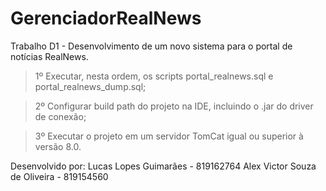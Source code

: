 # GerenciadorRealNews
Trabalho D1 - Desenvolvimento de um novo sistema para o portal de notícias RealNews.

> 1º Executar, nesta ordem, os scripts portal_realnews.sql e portal_realnews_dump.sql;

> 2º Configurar build path do projeto na IDE, incluindo o .jar do driver de conexão;

> 3º Executar o projeto em um servidor TomCat igual ou superior à versão 8.0.


Desenvolvido por:
Lucas Lopes Guimarães - 819162764
Alex Victor Souza de Oliveira - 819154560
